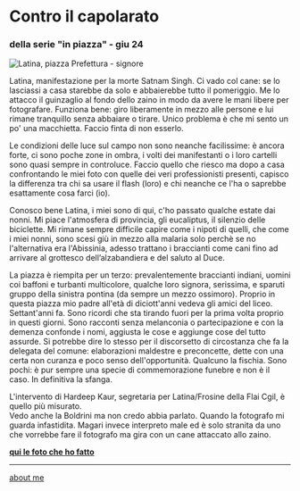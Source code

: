 # Contro il capolarato
### della serie "in piazza" - giu 24 
 
![](https://i.postimg.cc/ryjqhKmZ/Screenshot-2025-01-26-183631.png "Latina, piazza Prefettura - signore")  

Latina, manifestazione per la morte Satnam Singh. Ci vado col cane: se lo lasciassi a casa starebbe da solo e abbaierebbe tutto il pomeriggio. Me lo attacco il guinzaglio al fondo dello zaino in modo da avere le mani libere per fotografare. Funziona bene: giro liberamente in mezzo alle persone e lui rimane tranquillo senza abbaiare o tirare. Unico problema è che mi sento un po' una macchietta. Faccio finta di non esserlo.  

Le condizioni delle luce sul campo non sono neanche facilissime: è ancora forte, ci sono poche zone in ombra, i volti dei manifestanti o i loro cartelli sono quasi sempre in controluce. Faccio quello che riesco ma dopo a casa confrontando le miei foto con quelle dei veri professionisti presenti, capisco  la differenza tra chi sa usare il flash (loro) e chi neanche ce l'ha o saprebbe esattamente cosa farci (io).   

Conosco bene Latina, i miei sono di qui, c'ho passato qualche estate dai nonni. Mi piace l'atmosfera di provincia, gli eucaliptus, il silenzio delle biciclette. Mi rimane sempre difficile capire come i nipoti di quelli, che come i miei nonni, sono scesi giù in mezzo alla malaria solo perchè se no l'alternativa era l'Abissinia, adesso trattano i braccianti come cani fino ad arrivare al grottesco dell’alzabandiera e del saluto al Duce.  

La piazza è riempita per un terzo: prevalentemente braccianti indiani, uomini coi baffoni e turbanti multicolore, qualche loro signora, serissima, e sparuti gruppo della sinistra pontina (da sempre un mezzo ossimoro). Proprio in questa piazza mio padre all'età di diciott'anni vedeva gli amici del liceo. Settant'anni fa. Sono ricordi che sta tirando fuori per la prima volta proprio in questi giorni. Sono racconti senza melanconia o partecipazione e con la demenza confonde i nomi, aggiusta le cose e aggiunge cose del tutto assurde. Si potrebbe dire lo stesso per il discorsetto di circostanza che fa la delegata del comune:  elaborazioni maldestre e preconcette, dette con una certa non curanza e poco senso dell'opportunità. Qualcuno la fischia. Sono pochi: è pur sempre una specie di commemorazione funebre e non è il caso. In definitiva la sfanga.  

L'intervento di  Hardeep Kaur, segretaria per Latina/Frosine della Flai Cgil, è quello più misurato.  
Vedo anche la Boldrini ma non credo abbia parlato. Quando la fotografo mi guarda infastidita. Magari invece interpreto male ed è solo stranita  da uno che vorrebbe fare il fotografo ma gira con un cane attaccato allo zaino.


[**qui le foto che ho fatto**](https://photos.app.goo.gl/WdTP7KoGbiKZ7a5S8)  

---  
[about me](https://about.me/cacioman) 
